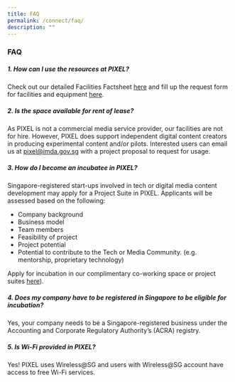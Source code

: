 ```yaml
---
title: FAQ
permalink: /connect/faq/
description: ""
---
```



### **FAQ**

##### 1. How can I use the resources at PIXEL?

Check out our detailed Facilities Factsheet [here](https://go.gov.sg/pixel-facitility-factsheet) and fill up the request form for facilities and equipment [here](https://go.gov.sg/preqform).

##### 2. Is the space available for rent of lease?

As PIXEL is not a commercial media service provider, our facilities are not for hire. However, PIXEL does support independent digital content creators in producing experimental content and/or pilots. Interested users can email us at pixel@imda.gov.sg with a project proposal to request for usage.

##### 3. How do I become an incubatee in PIXEL?

Singapore-registered start-ups involved in tech or digital media content development may apply for a Project Suite in PIXEL. Applicants will be assessed based on the following:

*   Company background
*   Business model
*   Team members
*   Feasibility of project
*   Project potential
*   Potential to contribute to the Tech or Media Community. (e.g. mentorship, proprietary technology)

Apply for incubation in our complimentary co-working space or project suites [here](https://form.gov.sg/#!/6347a3c39854900012674f4d)).

##### 4. Does my company have to be registered in Singapore to be eligible for incubation?

Yes, your company needs to be a Singapore-registered business under the Accounting and Corporate Regulatory Authority’s (ACRA) registry.

##### 5. Is Wi-Fi provided in PIXEL?

Yes! PIXEL uses Wireless@SG and users with Wireless@SG account have access to free Wi-Fi services.